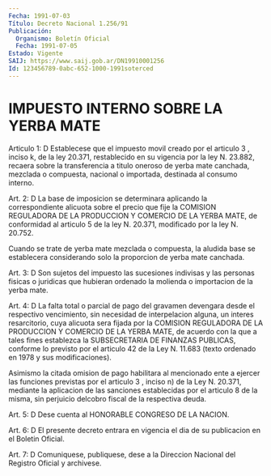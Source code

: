 ```yaml
---
Fecha: 1991-07-03
Título: Decreto Nacional 1.256/91
Publicación:
  Organismo: Boletín Oficial
  Fecha: 1991-07-05
Estado: Vigente
SAIJ: https://www.saij.gob.ar/DN19910001256
Id: 123456789-0abc-652-1000-1991soterced
---
```

# IMPUESTO INTERNO SOBRE LA YERBA MATE

<a id="1"></a>
Articulo  1: D Establecese que el impuesto movil creado por el articulo 3 , inciso  k,  de  la  ley  20.371,  restablecido  en  su vigencia  por  la  ley  N. 23.882, recaera sobre la transferencia a titulo  oneroso  de  yerba mate  canchada,  mezclada  o  compuesta, nacional o importada, destinada al consumo interno.

<a id="2"></a>
Art.  2:  D  La base de imposicion se determinara aplicando la correspondiente alicuota  sobre  el  precio  que  fije  la COMISION REGULADORA  DE  LA  PRODUCCION  Y  COMERCIO  DE  LA YERBA MATE,  de conformidad  al articulo 5 de la ley N. 20.371, modificado  por  la ley N. 20.752.

Cuando se trate  de  yerba  mate  mezclada o compuesta, la aludida base se establecera considerando solo  la  proporcion de yerba mate canchada.

<a id="3"></a>
Art.  3: D Son sujetos del impuesto las sucesiones indivisas y las personas  fisicas o juridicas que hubieran ordenado la molienda o importacion de la yerba mate.

<a id="4"></a>
Art.  4:  D  La  falta  total  o  parcial de pago del gravamen devengara  desde  el  respectivo  vencimiento,   sin  necesidad  de interpelacion alguna, un interes resarcitorio, cuya  alicuota  sera fijada  por  la  COMISION REGULADORA DE LA PRODUCCION Y COMERCIO DE LA YERBA MATE, de  acuerdo  con  la que a tales fines establezca la SUBSECRETARIA DE FINANZAS PUBLICAS,  conforme  lo  previsto  por el articulo  42  de  la  Ley  N.  11.683 (texto ordenado en 1978 y sus modificaciones).

Asimismo la citada omision de pago  habilitara  al mencionado ente a ejercer las funciones previstas por el articulo  3 , inciso n) de la   Ley  N.  20.371,  mediante  la  aplicacion  de  las  sanciones establecidas  por el articulo 8 de la misma, sin perjuicio delcobro fiscal de la respectiva deuda.

<a id="5"></a>
Art.  5:  D  Dese  cuenta  al HONORABLE CONGRESO DE LA NACION.

<a id="6"></a>
Art. 6: D El presente decreto entrara en vigencia el dia de su publicacion en el Boletin Oficial.

<a id="7"></a>
Art. 7: D Comuniquese, publiquese, dese a la Direccion Nacional del Registro Oficial y archivese.